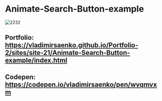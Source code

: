 # Animate-Search-Button-example

![2232](https://user-images.githubusercontent.com/56477695/118030206-a8384800-b36d-11eb-9e6f-ed6804ae82b6.png)

## Portfolio: https://vladimirsaenko.github.io/Portfolio-2/sites/site-21/Animate-Search-Button-example/index.html

## Codepen: https://codepen.io/vladimirsaenko/pen/wvqmvxm
